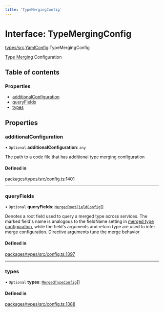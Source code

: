 ```yaml
---
title: 'TypeMergingConfig'
---
```


# Interface: TypeMergingConfig

[types/src](../modules/types_src).[YamlConfig](../modules/types_src.YamlConfig).TypeMergingConfig

[Type Merging](https://www.graphql-tools.com/docs/stitch-type-merging) Configuration

## Table of contents

### Properties

- [additionalConfiguration](types_src.YamlConfig.TypeMergingConfig#additionalconfiguration)
- [queryFields](types_src.YamlConfig.TypeMergingConfig#queryfields)
- [types](types_src.YamlConfig.TypeMergingConfig#types)

## Properties

### additionalConfiguration

• `Optional` **additionalConfiguration**: `any`

The path to a code file that has additional type merging configuration

#### Defined in

[packages/types/src/config.ts:1401](https://github.com/Urigo/graphql-mesh/blob/master/packages/types/src/config.ts#L1401)

___

### queryFields

• `Optional` **queryFields**: [`MergedRootFieldConfig`](types_src.YamlConfig.MergedRootFieldConfig)[]

Denotes a root field used to query a merged type across services.
The marked field's name is analogous
to the fieldName setting in
[merged type configuration](https://www.graphql-tools.com/docs/stitch-type-merging#basic-example),
while the field's arguments and return type are used to infer merge configuration.
Directive arguments tune the merge behavior

#### Defined in

[packages/types/src/config.ts:1397](https://github.com/Urigo/graphql-mesh/blob/master/packages/types/src/config.ts#L1397)

___

### types

• `Optional` **types**: [`MergedTypeConfig`](types_src.YamlConfig.MergedTypeConfig)[]

#### Defined in

[packages/types/src/config.ts:1388](https://github.com/Urigo/graphql-mesh/blob/master/packages/types/src/config.ts#L1388)
